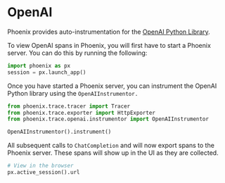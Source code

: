 # OpenAI

Phoenix provides auto-instrumentation for the [OpenAI Python Library](https://github.com/openai/openai-python).

To view OpenAI spans in Phoenix, you will first have to start a Phoenix server. You can do this by running the following:

```python
import phoenix as px
session = px.launch_app()
```

Once you have started a Phoenix server, you can instrument the OpenAI Python library using the `OpenAIInstrumentor.`

```python
from phoenix.trace.tracer import Tracer
from phoenix.trace.exporter import HttpExporter
from phoenix.trace.openai.instrumentor import OpenAIInstrumentor

OpenAIInstrumentor().instrument()
```

All subsequent calls to `ChatCompletion` and  will now export spans to the Phoenix server. These spans will show up in the UI as they are collected.

```python
# View in the browser
px.active_session().url
```

